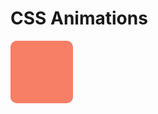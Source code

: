 # CSS Animations

    
<div style = "width: 100px; background-color: #f77c67; height: 100px; border-radius: 10px; animation-name: example; animation-duration: 4s; animation-iteration-count: infinite;"></div>
    

<style>
@keyframes example {
  0%   {background-color: #f77c67;}
  25%  {background-color: #fce253;}
  50%  {background-color: #64abff;}
  100% {background-color: #59d8a1;}
}

p {
    font-family: serif;
}
</style>